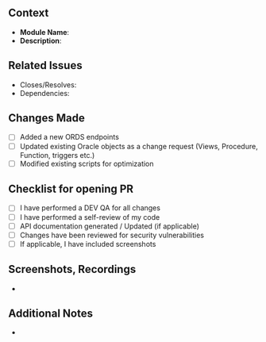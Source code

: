 ## Context
- **Module Name**: <!-- [Brief name of the feature] -->
- **Description**: <!-- [A short description of what the feature accomplishes] -->

## Related Issues
- Closes/Resolves: <!-- #[issue-number] -->
- Dependencies:

## Changes Made
- [ ] Added a new ORDS endpoints
- [ ] Updated existing Oracle objects as a change request (Views, Procedure, Function, triggers etc.)
- [ ] Modified existing scripts for optimization

## Checklist for opening PR
- [ ] I have performed a DEV QA for all changes
- [ ] I have performed a self-review of my code
- [ ] API documentation generated / Updated (if applicable)
- [ ] Changes have been reviewed for security vulnerabilities
- [ ] If applicable, I have included screenshots

## Screenshots, Recordings
- <!-- Add Screenshots of the changes e.g. Payload / Response -->

## Additional Notes
- <!-- [Any additional information or context for the reviewers / QA / Release Engineer] -->
